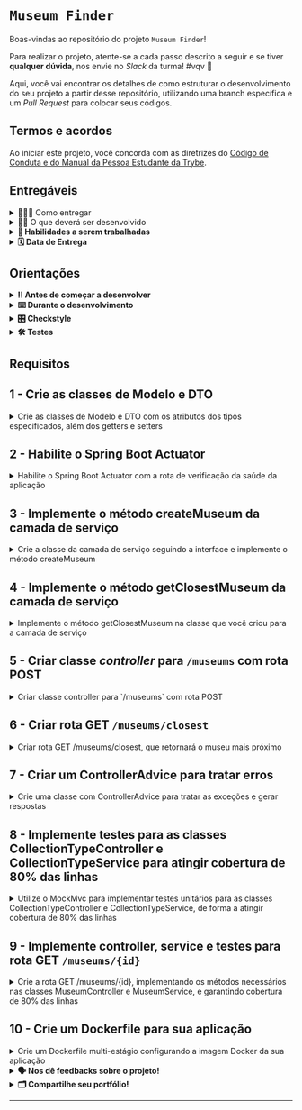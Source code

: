 # `Museum Finder`

Boas-vindas ao repositório do projeto `Museum Finder`!

Para realizar o projeto, atente-se a cada passo descrito a seguir e se tiver **qualquer dúvida**, nos envie no _Slack_ da turma! #vqv 🚀

Aqui, você vai encontrar os detalhes de como estruturar o desenvolvimento do seu projeto a partir desse repositório, utilizando uma branch específica e um _Pull Request_ para colocar seus códigos.

## Termos e acordos
Ao iniciar este projeto, você concorda com as diretrizes do [Código de Conduta e do Manual da Pessoa Estudante da Trybe](https://app.betrybe.com/learn/student-manual/codigo-de-conduta-da-pessoa-estudante).

## Entregáveis

<details>
  <summary>🤷🏽‍♀️ Como entregar</summary><br />

Para entregar o seu projeto, você deverá criar um _Pull Request_ neste repositório.

Lembre-se que você pode consultar nosso conteúdo sobre [Git & GitHub](https://app.betrybe.com/learn/course/5e938f69-6e32-43b3-9685-c936530fd326/module/fc998c60-386e-46bc-83ca-4269beb17e17/section/fe827a71-3222-4b4d-a66f-ed98e09961af/day/1a530297-e176-4c79-8ed9-291ae2950540/lesson/2b2edce7-9c49-4907-92a2-aa571f823b79) e nosso [Blog - Git & GitHub](https://blog.betrybe.com/tecnologia/git-e-github/) sempre que precisar!
</details>

<details>
  <summary>👨‍💻 O que deverá ser desenvolvido</summary><br />

Neste projeto você irá implementar uma API cuja principal funcionalidade é facilitar a busca por museus baseada em sua localização. Os dados foram retirados [desta](http://dados.cultura.gov.br/dataset/series-historicas-cadastro-nacional-de-museus) série histórica.

</details>

<details>
  <summary><strong>📝 Habilidades a serem trabalhadas</strong></summary>

Neste projeto, verificamos se você é capaz de:

- Criar classes de controle e suas rotas
- Criar classes de serviço
- Utilizar injeção de dependências
- Trabalhar com exceções customizadas
- Tratar exceções da API através de gerenciadores de erros
- Implementar testes unitários para cobertura de código
- Criar uma configuração Docker para sua aplicação

</details>

<details>
<summary><strong>🗓 Data de Entrega</strong></summary>

- Este projeto é individual
- Será `X` dias de projeto.
- Data para entrega final do projeto:`XX/XX/XXXX - 14:00h`.

</details>

## Orientações

<details>

   <summary><strong>‼ Antes de começar a desenvolver </strong></summary>

1. Clone o repositório

- Use o comando: `git clone <url do repositório>`
- Entre na pasta do repositório que você acabou de clonar:
    - `cd <nome do repositório>`

2. Instale as dependências

    - `mvn install -DskipTests`  

A princípio a instalação de dependências acontece antes da execução dos testes. No entanto, você pode utilizar o parâmetro `-DskipTests` para que os testes não sejam executados durante a execução desse comando.

3. Crie uma branch a partir da branch `main`

- Verifique que você está na branch `main`
    - Exemplo: `git branch`
- Se você não estiver, mude para a branch `main`
    - Exemplo: `git checkout main`
- Agora, crie uma branch à qual você vai submeter os `commits` do seu projeto:
    - Você deve criar uma branch no seguinte formato: `nome-sobrenome-nome-do-projeto`;
    - Exemplo: `git checkout -b maria-soares-lessons-learned`

4. Crie na raiz do projeto os arquivos que você precisará desenvolver:

- Verifique que você está na raiz do projeto:
    - Exemplo: `pwd` -> o retorno vai ser algo tipo _/Users/maria/code/**sd-0x-project-lessons-learned**_
- Crie os arquivos index.html e style.css:
    - Exemplo: `touch index.html style.css`

5. Adicione as mudanças ao _stage_ do Git e faça um `commit`

- Verifique que as mudanças ainda não estão no _stage_:
    - Exemplo: `git status` (devem aparecer listados os novos arquivos em vermelho)
- Adicione o novo arquivo ao _stage_ do Git:
    - Exemplo:
        - `git add .` (adicionando todas as mudanças - _que estavam em vermelho_ - ao stage do Git)
        - `git status` (devem aparecer listados os arquivos em verde)
- Faça o `commit` inicial:
    - Exemplo:
        - `git commit -m 'iniciando o projeto. VAMOS COM TUDO :rocket:'` (fazendo o primeiro commit)
        - `git status` (deve aparecer uma mensagem tipo _nothing to commit_ )

6. Adicione a sua branch com o novo `commit` ao repositório remoto

- Usando o exemplo anterior: `git push -u origin maria-soares-lessons-learned`

7. Crie um novo `Pull Request` _(PR)_

- Vá até a página de _Pull Requests_ do [repositório no GitHub](https://github.com/tryber/sd-0x-project-lessons-learned/pulls)
    - Clique no botão verde _"New pull request"_
    - Clique na caixa de seleção _"Compare"_ e escolha a sua branch **com atenção**
- Coloque um título para o seu _Pull Request_
    - Exemplo: _"Cria tela de busca"_
- Clique no botão verde _"Create pull request"_

- Adicione uma descrição para o _Pull Request_, um título nítido que o identifique, e clique no botão verde _"Create pull request"_

 <img width="1335" alt="Exemplo de pull request" src="https://user-images.githubusercontent.com/42356399/166255109-b95e6eb4-2503-45e5-8fb3-cf7caa0436e5.png">

- Volte até a [página de _Pull Requests_ do repositório](https://github.com/tryber/sd-0x-project-lessons-learned/pulls) e confira que o seu _Pull Request_ está criado

</details>

<details>

<summary><strong>⌨️ Durante o desenvolvimento</strong></summary>

Faça `commits` das alterações que você fizer no código regularmente, pois assim você garante visibilidade para o time da Trybe e treina essa prática para o mercado de trabalho :) ;

- Lembre-se de sempre após um (ou alguns) `commits` atualizar o repositório remoto;
- Os comandos que você utilizará com mais frequência são:
    - `git status` _(para verificar o que está em vermelho - fora do stage - e o que está em verde - no stage)_;
    - `git add` _(para adicionar arquivos ao stage do Git)_;
    - `git commit` _(para criar um commit com os arquivos que estão no stage do Git)_;
    - `git push -u origin nome-da-branch` _(para enviar o commit para o repositório remoto na primeira vez que fizer o `push` de uma nova branch)_;
    - `git push` _(para enviar o commit para o repositório remoto após o passo anterior)_.

</details>

<details>
<summary><strong>🎛 Checkstyle</strong></summary>

Para garantir a qualidade do código, vamos utilizar neste projeto o `Checkstyle`. Assim o código estará alinhado com as boas práticas de desenvolvimento, sendo mais legível e de fácil manutenção! Para poder rodar o `Checkstyle` certifique-se de ter executado o comando `mvn install` dentro do repositório.

Para rodá-los localmente no repositório, execute os comandos abaixo:

```bash
mvn checkstyle:check
```

Se a análise do `Checkstyle` encontrar problemas no seu código, tais problemas serão mostrados no seu terminal. Se não houver problema no seu código, nada será impresso no seu terminal.

Você pode também instalar o plugin do `Checkstyle` na sua `IDE`. Para isso, volte na primeira seção do conteúdo.

⚠️ **PULL REQUESTS COM ISSUES NO `Checkstyle` NÃO SERÃO AVALIADAS. ATENTE-SE PARA RESOLVÊ-LAS ANTES DE FINALIZAR O DESENVOLVIMENTO!** ⚠️

</details>

<details>
<summary><strong>🛠 Testes</strong></summary>

Para executar todos os testes basta rodar o comando:
```bash
mvn test
```

Para executar apenas uma classe de testes:
```bash
mvn test -Dtest="TestClassName"
```

</details>

## Requisitos

## 1 - Crie as classes de Modelo e DTO

<details>
  <summary>Crie as classes de Modelo e DTO com os atributos dos tipos especificados, além dos getters e setters</summary><br />

Para que o projeto possa compilar, precisamos implementar as classes de Modelo e DTO. Você deve criar essas classes, incluindo seus atributos, getters e setters. **Não** implemente-as com `record`, pois o projeto está estruturado para utilizar os métodos de uma classe comum.

A classe de modelo deverá:
- Ser chamada `com.betrybe.museumfinder.model.Museum`
- Conter os seguintes atributos, com seus getters e setters:
    - `id`: `Long`
    - `name`: `String`
    - `description`: `String`
    - `address`: `String`
    - `collectionType`: `String`
    - `subject`: `String`
    - `url`: `String`
    - `coordinate`: `com.betrybe.museumfinder.model.Coordinate`
    - `legacyId`: `Long`

Você deverá criar duas classes de DTO:
- `com.betrybe.museumfinder.dto.MuseumDto`
  - Deve ser implementada utilizando o `record` do Java;
  - Deve conter os mesmos atributos que a classe de modelo, com exceção do `legacyId`;
- `com.betrybe.museumfinder.dto.MuseumCreationDto`
  - Deve ser implementada utilizando o `record` do Java;
  - Deve conter os mesmos atributos que a classe de modelo, com exceção do `id` e do `legacyId`;

O primeiro DTO será utilizado nos próximos requisitos como resposta da API, enquanto o segundo será utilizado para receber a requisição de criação de um novo museu.

Notas sobre os atributos:
- O tipo `com.betrybe.museumfinder.model.Coordinate` já existe no projeto.
- O atributo `legacyId` representa uma situação hipotética em que poderíamos ter um `id` associado a um sistema legado, e por isso não queremos expor essa informação nos DTOs.

Dica 👀: disponibilizamos uma classe utilitária em `com.betrybe.museumfinder.util.ModelDtoConverter`, que pode ser usada para conversão entre o modelo e os DTOs. Mas atenção ao usá-la, pois para ela funcionar corretamente a ordem dos atributos nos DTOs deve ser estritamente respeitada.

</details>


## 2 - Habilite o Spring Boot Actuator

<details>
  <summary>Habilite o Spring Boot Actuator com a rota de verificação da saúde da aplicação</summary><br />

Neste requisito você deve habilitar o Spring Boot Starter Actuator, de forma que a rota `/actuator/health` retorne:

```json
{"status": "UP"}
```

Dica 👀: após editar seu `pom.xml`, certifique-se de atualizar o projeto na sua IDE, para que as alterações nas dependências se reflitam no seu projeto.

</details>


## 3 - Implemente o método createMuseum da camada de serviço

<details>
  <summary>Crie a classe da camada de serviço seguindo a interface e implemente o método createMuseum</summary><br />

1. Crie uma classe para a camada de serviço. Você deve:
- Implementar sua classe em `com.betrybe.museumfinder.service.MuseumService`
- Marcar a classe como um componente do Spring do tipo `Service`
- Configurar a classe para receber um bean do tipo `com.betrybe.museumfinder.database.MuseumFakeDatabase` por injeção de dependência (você pode escolher a forma).
- Garantir que a classe implementa a interface `com.betrybe.museumfinder.service.MuseumServiceInterface` (disponibilizada com o projeto). Os métodos podem ficar vazios inicialmente (implementaremos o `createMuseum` ainda neste requisito, logo abaixo)

2. Implemente o método `createMuseum`, que criará um novo museu. Nesse método você deve:
- Receber um objeto do tipo `Museum`
- Verificar se as coordenadas presentes no objeto são válidas. 
  - Para isso você pode usar a classe `com.betrybe.museumfinder.util.CoordinateUtil`, disponibilizada com o projeto.
  - Caso as coordenadas não sejam válidas, você deve lançar uma exceção `com.betrybe.museumfinder.exception.InvalidCoordinateException`. 
    - Você deverá criar a classe da exceção como do tipo `unchecked`.
- Caso tudo esteja certo, chamar o bean do `MuseumFakeDatabase` para salvar o objeto através do método `saveMuseum`.
- Retornar o novo objeto retornado pelo método `saveMuseum`.

</details>


## 4 - Implemente o método getClosestMuseum da camada de serviço

<details>
  <summary>Implemente o método getClosestMuseum na classe que você criou para a camada de serviço</summary><br />

O método `getClosestMuseum` irá receber como parâmetro uma coordenada e uma distância máxima em quilômetros. Ele deve retornar o museu mais próximo daquela coordenada, dentro da distância especificada, utilizando o método correspondente no bean do `MuseumFakeDatabase`. 

Na sua implementação você deve:
- Validar as coordenadas e lançar exceção, da mesma forma que no requisito anterior
- Usar o bean do banco de dados falso (`MuseumFakeDatabase`) para fazer busca pelo museu mais próximo
- Caso um museu seja encontrado, retorná-lo
- Caso nenhum museu seja encontrado, você deve lançar uma exceção `com.betrybe.museumfinder.exception.MuseumNotFoundException`
  - Você deverá criar a classe da exceção como do tipo `unchecked`.

</details>


## 5 - Criar classe _controller_ para `/museums` com rota POST

<details>
  <summary>Criar classe controller para `/museums` com rota POST</summary><br />

Neste requisito, você deve começar criando uma classe para a camada de controle. Sua implementação deve:
- Implementar sua classe em `com.betrybe.museumfinder.controller.MuseumController`
- Configurar a classe para ser um _controller_ do Spring para a rota base `/museums`
- Receber um bean do tipo `MuseumServiceInterface` por injeção de dependência
  - **Importante**: o bean deve ser referenciado pela interface, e não pela classe concreta que você criou. Do contrário, os testes não a reconhecerão.

Além disso, você deve definir uma rota POST para `/museums` que: 
- Recebe um objeto do tipo DTO pelo corpo da requisição
- Salva o objeto utilizando o bean de _service_ configurado
- Retorna como resposta o status 201 (CREATED) com o objeto criado no corpo da resposta.
  - Lembre-se que o método `createMuseum` do serviço retorna um novo objeto.

Você ainda não precisa tratar a exceção lançada pelo service, isso será feito em outro requisito.

</details>

## 6 - Criar rota GET `/museums/closest`

<details>
  <summary>Criar rota GET /museums/closest, que retornará o museu mais próximo</summary><br />

Neste requisito você criará a rota GET  `/museums/closest`, que receberá uma localização (latitude e longitude) e uma distância máxima (em quilômetros), e retornará as informações do museu mais próximo dentro da distância, se houver algum. 

Para isso, você deve: 
- Receber na rota os seguintes valores por _query string_:
  - `lat`: a latitude
  - `lng`: a longitude
  - `max_dist_km`: a distância máxima em quilômetros
- Utilizar o método implementado anteriormente do bean de serviço para fazer a busca;
- Retornar o DTO com o museu encontrado, com status code 200 (OK).

Algumas informações adicionais:
- Note que os parâmetros da _query string_ não estão seguindo a convenção de nomes do Java. Você terá que mapear esses nomes para os do Java, por exemplo usando a opção [`name`](https://docs.spring.io/spring-framework/docs/current/javadoc-api/org/springframework/web/bind/annotation/RequestParam.html#name()) da anotação.
- Você ainda não precisa tratar a exceção lançada pelo service, isso será feito em outro requisito.

Um exemplo de chamada:
- URL: `http://localhost:8080/museums/closest?lat=-20.4435&lng=-54.6478&max_dist_km=10`
- Resposta:
```json
{
    "name": "Parque Estadual das Várzeas do Rio Ivinhema",
    "description": "Parque Estadual.",
    "address": "Rua Desembargador Leão Neto, s/n, Setor 3, Quadra 3, Parque dos Poderes, 79031-902, Campo Grande, MS",
    "collectionType": "Não informada",
    "subject": "Não informada",
    "url": "",
    "coordinate": {
        "latitude": -20.4439029100578,
        "longitude": -54.5663452148438
    }
}
```

</details>

## 7 - Criar um ControllerAdvice para tratar erros

<details>
  <summary>Crie uma classe com ControllerAdvice para tratar as exceções e gerar respostas</summary><br />

Neste requisito você deve criar uma classe e marcá-la como _ControllerAdvice_ para tratar as exceções que sua aplicação pode lançar.

Você deve tratar os seguintes erros:
- Exceções do tipo `InvalidCoordinateException`: retornar um _status code_ 400 (BAD REQUEST) com o corpo contendo apenas a string `Coordenada inválida!`.
- Exceções do tipo `MuseumNotFoundException`: retornar um _status code_ 404 (NOT FOUND) com o corpo contendo apenas a string `Museu não encontrado!`.
- Qualquer outra exceção: retornar um _status code_ 500 (INTERNAL SERVER ERROR) com o corpo contendo apenas a string `Erro interno!`.
  - Dica: utilize a hierarquia de tratamento. Caso não haja um _handler_ para uma exceção específica, o _handler_ de uma exceção genérica é usado.

</details>


## 8 - Implemente testes para as classes CollectionTypeController e CollectionTypeService para atingir cobertura de 80% das linhas

<details>
  <summary>Utilize o MockMvc para implementar testes unitários para as classes CollectionTypeController e CollectionTypeService, de forma a atingir cobertura de 80% das linhas</summary><br />

Neste requisito, você deve implementar testes unitários para atingir cobertura de 80% no projeto. Para isso, você criará testes para uma nova API que já começou a ser implementada, conforme abaixo. Seus testes devem ser implementados no pacote `com.betrybe.museumfinder.solution`, não altere os testes do projeto!

Os dados dos museus contém informação sobre o tipo de coleção que eles possuem. Uma API com esses dados já começou a ser implementada na rota base `/collections`, através das classes `com.betrybe.museumfinder.controller.CollectionTypeController` e `com.betrybe.museumfinder.service.CollectionTypeService`.

Por enquanto, a única rota que existe é a `/collections/count/{typesList}`, que realiza a contagem do número de museus cujo tipo de coleção contém o(s) tipo(s) especificado(s). O parâmetro de caminho `typesList` é uma string contendo um ou mais tipos, separados por vírgula.

Por exemplo, a rota `/collections/count/história` vai retornar o número de museus cujo tipo de coleção contém a substring `história` (_case insensitive_). Já a rota `/collections/count/hist,imag` vai retornar os que contém a substring `hist` ou a substring `imag`. No segundo exemplo, uma resposta possível seria:
```json
{
    "collectionTypes": [
        "hist",
        "imag"
    ],
    "count": 492
}
```
O objetivo neste requisito é atingir os 80% de cobertura. Não há funcionalidades específicas que precisam ser testadas, mas você deve escolher apropriadamente o que irá testar nas classes indicadas.

Por fim, você vai notar que a implementação atual dessas classes possuem diversas estruturas redundantes. No entanto, queremos implementar os testes para garantir que tudo está funcionando, e posteriormente solicitar uma refatoração, com a confiança de que nada será quebrado no processo. :)

**Importante**:
 - Recomendamos que você utilize o MockMvc para realizar os testes nas rotas desta API. Você também pode utilizar outras funcionalidades de testes (como o MockBean) caso julgue necessário.
 - Você pode utilizar as ferramentas de cobertura de código da sua IDE para identificar partes do código que ainda não foram testadas. No entanto, a porcentagem de cobertura considerada será a que os testes com o Maven reportam. Assim, garanta que os testes oficiais do projeto estão passando.
 - Os testes de cobertura são executados com comandos que dependem do shell `sh`, e podem não funcionar em sistemas Windows.

</details>


## 9 - Implemente controller, service e testes para rota GET `/museums/{id}`

<details>
  <summary>Crie a rota GET /museums/{id}, implementando os métodos necessários nas classes MuseumController e MuseumService, e garantindo cobertura de 80% das linhas</summary><br />

Neste requisito, você vai criar a rota GET `/museums/{id}`. Para isso, você deve:
- Receber a variável de caminho `id`
- Chamar um novo método do bean de serviço para buscar o museu pelo `id`
  - Você também deve implementar esse novo método, que fará a chamada a um método existente do bean do banco de dados
- Retornar o objeto do museu caso encontrado, ou lançar a exceção apropriada caso não seja encontrado

Ao implementar essa rota, a cobertura dos testes para as classes `MuseumController` e `MuseumService` pode ter sido reduzida para um valor abaixo de 80%. Você deve criar testes unitários para o que implementou aqui, de forma a manter a cobertura acima de 80% das linhas dessas classes. Seus testes devem ser implementados no pacote `com.betrybe.museumfinder.solution`, não altere os testes do projeto!

</details>


## 10 - Crie um Dockerfile para sua aplicação

<details>
  <summary>Crie um Dockerfile multi-estágio configurando a imagem Docker da sua aplicação</summary><br />

Finalmente, você deve construir um `Dockerfile` para rodar a sua aplicação no Docker.

Seu `Dockerfile`:

- Deve ser multi-estágio
- O primeiro estágio deve se chamar `build-image` e deve ser utilizado para a construção do pacote da sua aplicação, contendo:
  - Um diretório de trabalho (workdir) chamado `/to-build-app`
  - A cópia dos arquivos necessários
  - A instalação das dependências utilizando Maven
    - Aqui, se quiser você pode utilizar o goal `dependency:go-offline` do Maven, que vai baixar todas as dependências e pode ajudar o Docker a criar um cache que agilize o processo de re-criação da imagem. 
  - A construção do pacote JAR utilizando Maven com o goal `package`. Utilize também o parâmetro `-DskipTests` do Maven, para evitar ter problemas com os testes durante a construção da sua imagem. 
- O segundo estágio deve ser utilizado para a construção da imagem final, contendo:
  - Um diretório de trabalho (workdir) chamado `/app`
  - A cópia dos arquivos necessários a partir da imagem do primeiro estágio
  - A exposição da porta `8080`
  - Um ponto de entrada (entrypoint) executando o pacote da aplicação

Notas:
1. Você pode usar as imagens de base que preferir para cada estágio. Uma possibilidade é utilizar a `maven:3-openjdk-17` para o estágio de construção, pois já traz o Maven instalado. Já para o estágio final você pode usar uma imagem de tamanho reduzido, como a `eclipse-temurin:17-jre-alpine`, por exemplo.
2. Apesar de o Maven já instalar as dependências na construção do pacote, como mencionado é útil termos uma execução da instalação separada da construção no primeiro estágio, para termos os benefícios de cache do Docker e reduzir o tempo de reconstrução.
3. Quando for testar sua imagem, lembre-se que a exposição da porta no Dockerfile não faz o mapeamento automaticamente (diferente do `docker-compose`). Nesse caso, é necessário passar o mapeamento por parâmetro para o docker na hora da execução da imagem.

</details>

<details>
<summary><strong>🗣 Nos dê feedbacks sobre o projeto!</strong></summary>

Ao finalizar e submeter o projeto, não se esqueça de avaliar sua experiência preenchendo o formulário.
**Leva menos de 3 minutos!**

[Formulário de avaliação do projeto](https://be-trybe.typeform.com/to/ZTeR4IbH#cohort_hidden=CH26-JAVA&template=betrybe/java-0x-projeto-localizador-de-museus)

</details>
  
<details>
<summary><strong>🗂 Compartilhe seu portfólio!</strong></summary>

Você sabia que o LinkedIn é a principal rede social profissional e compartilhar o seu aprendizado lá é muito importante para quem deseja construir uma carreira de sucesso? Compartilhe esse projeto no seu LinkedIn, marque o perfil da Trybe (@trybe) e mostre para a sua rede toda a sua evolução.

</details>

---

<!-- mdi versão 1.1 projeto ⚠️ não exclua esse comentário -->
